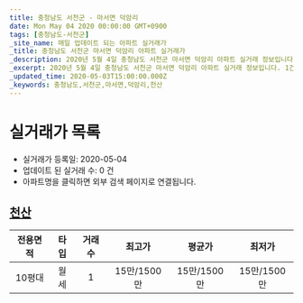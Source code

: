 ```yaml
---
title: 충청남도 서천군 - 마서면 덕암리
date: Mon May 04 2020 00:00:00 GMT+0900
tags: [충청남도-서천군]
_site_name: 매일 업데이트 되는 아파트 실거래가
_title: 충청남도 서천군 마서면 덕암리 아파트 실거래가
_description: 2020년 5월 4일 충청남도 서천군 마서면 덕암리 아파트 실거래 정보입니다. 1건 아파트 정보가 있습니다.
_excerpt: 2020년 5월 4일 충청남도 서천군 마서면 덕암리 아파트 실거래 정보입니다. 1건 아파트 정보가 있습니다.
_updated_time: 2020-05-03T15:00:00.000Z
_keywords: 충청남도,서천군,마서면,덕암리,천산
---
```






# 실거래가 목록
- 실거래가 등록일: 2020-05-04
- 업데이트 된 실거래 수: 0 건
- 아파트명을 클릭하면 외부 검색 페이지로 연결됩니다.

## [천산](#천산)

|전용면적|타입|거래수|최고가|평균가|최저가|
|:---:|:---:|:---:|:---:|:---:|:---:|
|10평대|<span class="deal-type-3">월세</span>|1|15만/1500만|15만/1500만|15만/1500만|

<br/>



